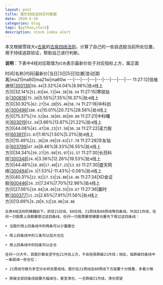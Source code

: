 ```yaml
---
layout: post
title: 股价四线法则实时数据
date: 2020-5-10
categories: blog
tags: [python,stock]
description: stock index alert
---
```



本文根据雪球大v[古泉](https://xueqiu.com/u/7148646888)的[古泉四线法则](https://xueqiu.com/7148646888/130498192)，计算了自己的一些自选股当前所处位置，用于持续追踪验证，帮助自己进行判断。

**说明**：下表中4线对应取值为`红色`表示最新价处于对应指标上方，属正面

时间|名称|代码|最新价|当日|3日|5日|位置|变动|距离|ma21|ma60|ma21w|ma60w
---|---|---|---|---|---|---|---|---
11:27:12|信维通信|[300136](https://xueqiu.com/S/SZ300136)|`58.44`|3.32%|4.04%|8.98%|处`4`线上方|0|32.14%|`51.03`|`44.72`|`44.36`|`38.54`
11:27:15|寒锐钴业|[300618](https://xueqiu.com/S/SZ300618)|`75.28`|5.55%|7.35%|16.37%|处`4`线上方|0|30.92%|`62.27`|`54.20`|`55.46`|`58.74`
11:27:18|中科创达|[300496](https://xueqiu.com/S/SZ300496)|`108.41`|10.01%|20.72%|28.56%|处`4`线上方|0|75.37%|`74.52`|`64.36`|`65.05`|`49.08`
11:27:21|中科曙光|[603019](https://xueqiu.com/S/SH603019)|`52.34`|3.66%|13.87%|21.22%|处`4`线上方|0|44.08%|`41.47`|`38.23`|`37.50`|`30.18`
11:27:22|诺力股份|[603611](https://xueqiu.com/S/SH603611)|`22.67`|1.16%|1.50%|5.21%|处`4`线上方|0|15.49%|`21.36`|`20.09`|`19.63`|`17.78`
11:27:28|华友钴业|[603799](https://xueqiu.com/S/SH603799)|`47.68`|8.46%|8.33%|16.55%|处`4`线上方|0|34.34%|`39.27`|`35.98`|`35.97`|`31.57`
11:27:30|长亮科技|[300348](https://xueqiu.com/S/SZ300348)|`24.0`|3.36%|12.26%|19.53%|处`4`线上方|0|44.48%|`18.89`|`17.40`|`17.25`|`13.93`
11:27:30|盛天网络|[300494](https://xueqiu.com/S/SZ300494)|`24.5`|1.53%|-11.43%|-0.08%|处`4`线上方|0|40.31%|`22.92`|`17.53`|`16.88`|`14.46`
11:27:34|XD金证股|[600446](https://xueqiu.com/S/SH600446)|`24.15`|7.24%|7.70%|12.96%|处`4`线上方|0|27.06%|`19.84`|`18.05`|`18.55`|`19.67`
11:27:36|赢时胜|[300377](https://xueqiu.com/S/SZ300377)|`11.25`|2.65%|7.91%|11.56%|处`4`线上方|0|13.69%|`9.28`|`9.52`|`10.06`|`10.86`

```
古泉4线法则的精髓如下。抓住21日线、60日线、21周线及60周线等四条线，外加21月线，任何一只股票上涨都要穿过这四条线，任何一只股票要想爆雷也要先下穿过这四条线：

+ 当股价爬上四条线中的两条可以少量建仓

+ 爬上四条线中的三条可以加大仓位

+ 爬上四条线中的四条可以全仓

任何一只大牛，其股价都会坚守在21月线上方，不会轻易跌破21月线；相反，每跌破四条线中一条就减一些仓位：

+ 21周线可做为多空分水岭及警戒线，股价在21周线及60周线下方就要十分慎重，多看少做

+ 跌破全部四条线就要大幅减仓，甚至清仓，一旦跌破21月线，清仓观望
```